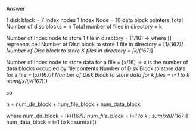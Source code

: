 Answer 

  1 disk block = 7 Index nodes
  1 Index Node = 16 data block pointers
  Total Number of disc blocks = n
  Total number of files in directory = k
  
  Number of Index node to store 1 file in directory = [1/16]    ->  where [] repreents ceil
  Number of Disc block to store 1 file in directory = [1/(16*7)]
  Number of Disc block to store K files in directory = [k/(16*7)]
  
  Number of Index node to store data for a file = [x/16]   -> x is the number of data blocks occupied by file contents 
  Number of Disk Block to store data for a file = [x/(16*7)]
  Number of Disk Block to store data for k files = i=1 to k :sum([x(i)/(16*7)])
  
  so 
  
  n = num_dir_block + num_file_block + num_data_block
  
  where 
    num_dir_block = [k/(16*7)]
    num_file_block = i=1 to k : sum[x(i)/(16*7)]
    num_data_block =  i=1 to k : sum(x(i))
